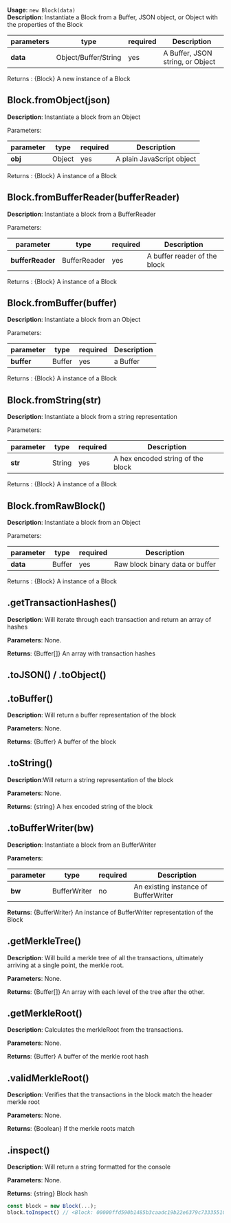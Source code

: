 **Usage**: `new Block(data)`  
**Description**: Instantiate a Block from a Buffer, JSON object, or Object with the properties of the Block

| parameters                                | type                   | required           | Description                                                                                                                                                                    |  
|-------------------------------------------|------------------------|--------------------| ------------------------------------------------------------------------------------------------------------------------------------------------------------------------------ |
| **data**                                  | Object/Buffer/String   | yes                | A Buffer, JSON string, or Object                            |

Returns : {Block} A new instance of a Block


## Block.fromObject(json)

**Description**: Instantiate a block from an Object

Parameters: 

| parameter                                | type            | required           | Description                                                                                                                                                                    |  
|-------------------------------------------|-----------------|--------------------| ------------------------------------------------------------------------------------------------------------------------------------------------------------------------------ |
| **obj**                                   | Object          | yes                | A plain JavaScript object                                                                                                                              |

Returns : {Block} A instance of a Block

## Block.fromBufferReader(bufferReader)

**Description**: Instantiate a block from a BufferReader

Parameters: 

| parameter                                | type            | required           | Description                                                                                                                                                                    |  
|-------------------------------------------|-----------------|--------------------| ------------------------------------------------------------------------------------------------------------------------------------------------------------------------------ |
| **bufferReader**                          | BufferReader    | yes                | A buffer reader of the block                                                                                                                              |

Returns : {Block} A instance of a Block

## Block.fromBuffer(buffer)
**Description**: Instantiate a block from an Object

Parameters: 

| parameter                                | type            | required           | Description                                                                                                                                                                    |  
|-------------------------------------------|-----------------|--------------------| ------------------------------------------------------------------------------------------------------------------------------------------------------------------------------ |
| **buffer**                          | Buffer          | yes                | a Buffer                                                                                                                   |

Returns : {Block} A instance of a Block

## Block.fromString(str)
**Description**: Instantiate a block from a string representation

Parameters: 

| parameter                                | type            | required           | Description                                                                                                                                                                    |  
|------------------------------------------|-----------------|--------------------| ------------------------------------------------------------------------------------------------------------------------------------------------------------------------------ |
| **str**                                  | String          | yes                | A hex encoded string of the block                                                                                                                  |

Returns : {Block} A instance of a Block

## Block.fromRawBlock()
**Description**: Instantiate a block from an Object

Parameters: 

| parameter                                | type            | required           | Description                                                                                                                                                                    |  
|------------------------------------------|-----------------|--------------------| ------------------------------------------------------------------------------------------------------------------------------------------------------------------------------ |
| **data**                                 | Buffer          | yes                | Raw block binary data or buffer                                                                                                                  |

Returns : {Block} A instance of a Block

## .getTransactionHashes()

**Description**: Will iterate through each transaction and return an array of hashes  

**Parameters**: None.  

**Returns**: {Buffer[]} An array with transaction hashes

## .toJSON() / .toObject()
## .toBuffer()
**Description**: Will return a buffer representation of the block

**Parameters**: None.  

**Returns**: {Buffer} A buffer of the block
## .toString()
**Description**:Will return a string representation of the block

**Parameters**: None.  

**Returns**: {string} A hex encoded string of the block

## .toBufferWriter(bw)
**Description**: Instantiate a block from an BufferWriter

**Parameters**:

| parameter                                | type            | required           | Description                                                                                                                                                                    |  
|-------------------------------------------|-----------------|--------------------| ------------------------------------------------------------------------------------------------------------------------------------------------------------------------------ |
| **bw**                                    | BufferWriter    | no                 | An existing instance of BufferWriter                                                                                                                  |

**Returns**: {BufferWriter} An instance of BufferWriter representation of the Block
## .getMerkleTree()
**Description**: Will build a merkle tree of all the transactions, ultimately arriving at a single point, the merkle root.

**Parameters**: None.  

**Returns**: {Buffer[]} An array with each level of the tree after the other.
## .getMerkleRoot()
**Description**: Calculates the merkleRoot from the transactions.

**Parameters**: None.  

**Returns**: {Buffer} A buffer of the merkle root hash
## .validMerkleRoot()
**Description**: Verifies that the transactions in the block match the header merkle root

**Parameters**: None.  

**Returns**: {Boolean} If the merkle roots match
## .inspect()
**Description**: Will return a string formatted for the console

**Parameters**: None.  

**Returns**: {string} Block hash

```js
const block = new Block(...);
block.toInspect() // <Block: 00000ffd590b1485b3caadc19b22e6379c733355108f107a430458cdf3407ab6>
```

